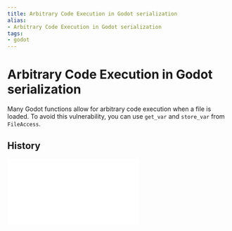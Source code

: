 ```yaml
---
title: Arbitrary Code Execution in Godot serialization
alias:
- Arbitrary Code Execution in Godot serialization
tags:
- godot
---
```


# Arbitrary Code Execution in Godot serialization

Many Godot functions allow for arbitrary code execution when a file is loaded. To avoid this vulnerability, you can use `get_var` and `store_var` from `FileAccess`.

## History

![20240620_003315](../entries/20240620_003315.md)
